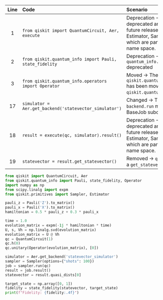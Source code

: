 | Line | Code | Scenario | Reference | Artifact | Refactoring |   
| :--: | :--- | :------- | :-------: | :------- | :---------- | 
| 1 | `from qiskit import QuantumCircuit, Aer, execute` | Deprecation -> The `execute` function is deprecated and will be removed in a future release. It is replaced by Estimator, Sampler, or algorithm classes which are part of the qiskit.primitives name space. | qrn_tax_ddbb-d9872a822bb24849a06535b1c73a6b48 | execute | `from qiskit import QuantumCircuit, Aer` |
| 2 | `from qiskit.quantum_info import Pauli, state_fidelity` | Deprecation -> Class `quantum_info.operators.Operator` deprecated | qrn_tax_ddbb-24a795142a514e9aa59e185128793278 | qiskit.quantum_info.operators.Operator | `from qiskit.quantum_info import Pauli, state_fidelity, Operator` |
| 3 | `from qiskit.quantum_info.operators import Operator` | Moved -> The object `qiskit.quantum_info.operators.Operator` has been moved to `qiskit.quantum_info.Operator`. | qrn_tax_ddbb-0c3b0e93946348a4a49249e4e931455d | qiskit.quantum_info.operators.Operator |  |
| 17 | `simulator = Aer.get_backend('statevector_simulator')` | Changed -> The return type of `backend.run` method now returns a BaseJob subclass instance | qrn_tax_ddbb-658bc46736884931b7695449c09e01b2 | Aer.get_backend | `simulator = Aer.get_backend('statevector_simulator')` |
| 18 | `result = execute(qc, simulator).result()` | Deprecation -> The `execute` function is deprecated and will be removed in a future release. It is replaced by Estimator, Sampler, or algorithm classes which are part of the qiskit.primitives name space. | qrn_tax_ddbb-d9872a822bb24849a06535b1c73a6b48 | execute | `from qiskit.primitives import Sampler, Estimator` <br>`sampler = Sampler(options={"shots": 100})`<br>`job = sampler.run(qc)`<br>`result = job.result()`<br>`statevector = result.quasi_dists[0]` |
| 19 | `statevector = result.get_statevector()` | Removed -> `qiskit.Result` no longer has a `get_statevector()` method | qrn_tax_ddbb-33990 | result.get_statevector | `statevector = result.quasi_dists[0]` |

```python
from qiskit import QuantumCircuit, Aer
from qiskit.quantum_info import Pauli, state_fidelity, Operator
import numpy as np
from scipy.linalg import expm
from qiskit.primitives import Sampler, Estimator

pauli_z = Pauli('Z').to_matrix()
pauli_x = Pauli('X').to_matrix()
hamiltonian = 0.5 * pauli_z + 0.3 * pauli_x

time = 1.0
evolution_matrix = expm(-1j * hamiltonian * time)
U, s, Vh = np.linalg.svd(evolution_matrix)
evolution_matrix = U @ Vh
qc = QuantumCircuit(1)
qc.h(0)
qc.unitary(Operator(evolution_matrix), [0])

simulator = Aer.get_backend('statevector_simulator')
sampler = Sampler(options={"shots": 100})
job = sampler.run(qc)
result = job.result()
statevector = result.quasi_dists[0]

target_state = np.array([0, 1])
fidelity = state_fidelity(statevector, target_state)
print(f"Fidelity: {fidelity:.4f}")
```